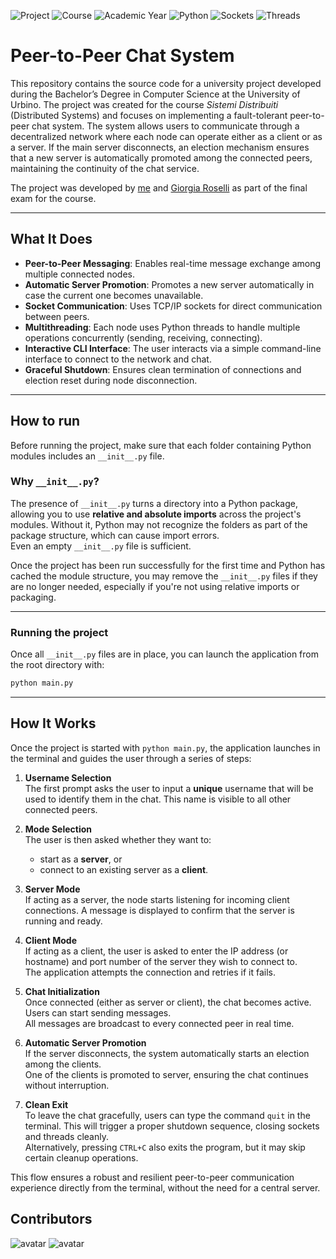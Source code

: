 ![Project](https://img.shields.io/badge/Project-Chat%20Peer--to--Peer-blue?style=flat)
![Course](https://img.shields.io/badge/University%20Project-Sistemi%20Distribuiti-lightgrey?style=flat)
![Academic Year](https://img.shields.io/badge/A.A.-2024%2F2025-informational?style=flat)
![Python](https://img.shields.io/badge/Python-3.10%2B-blue?style=flat&logo=python)
![Sockets](https://img.shields.io/badge/Networking-TCP%2FIP-green?style=flat)
![Threads](https://img.shields.io/badge/Concurrency-Threading-orange?style=flat)

# Peer-to-Peer Chat System

This repository contains the source code for a university project developed during the Bachelor’s Degree in Computer Science at the University of Urbino. The project was created for the course *Sistemi Distribuiti* (Distributed Systems) and focuses on implementing a fault-tolerant peer-to-peer chat system.
The system allows users to communicate through a decentralized network where each node can operate either as a client or as a server. If the main server disconnects, an election mechanism ensures that a new server is automatically promoted among the connected peers, maintaining the continuity of the chat service.

The project was developed by [me](https://github.com/KevAtta) and [Giorgia Roselli](https://github.com/GioRoss) as part of the final exam for the course.

---

## What It Does

- **Peer-to-Peer Messaging**: Enables real-time message exchange among multiple connected nodes.
- **Automatic Server Promotion**: Promotes a new server automatically in case the current one becomes unavailable.
- **Socket Communication**: Uses TCP/IP sockets for direct communication between peers.
- **Multithreading**: Each node uses Python threads to handle multiple operations concurrently (sending, receiving, connecting).
- **Interactive CLI Interface**: The user interacts via a simple command-line interface to connect to the network and chat.
- **Graceful Shutdown**: Ensures clean termination of connections and election reset during node disconnection.

---

## How to run

Before running the project, make sure that each folder containing Python modules includes an `__init__.py` file.

### Why `__init__.py`?

The presence of `__init__.py` turns a directory into a Python package, allowing you to use **relative and absolute imports** across the project's modules. Without it, Python may not recognize the folders as part of the package structure, which can cause import errors.<br>
Even an empty `__init__.py` file is sufficient.

Once the project has been run successfully for the first time and Python has cached the module structure, you may remove the `__init__.py` files if they are no longer needed, especially if you're not using relative imports or packaging.

---

### Running the project

Once all `__init__.py` files are in place, you can launch the application from the root directory with:

```bash
python main.py
```

---
## How It Works

Once the project is started with `python main.py`, the application launches in the terminal and guides the user through a series of steps:

1. **Username Selection**  
   The first prompt asks the user to input a **unique** username that will be used to identify them in the chat. This name is visible to all other connected peers.

2. **Mode Selection**  
   The user is then asked whether they want to:
   - start as a **server**, or
   - connect to an existing server as a **client**.

3. **Server Mode**  
   If acting as a server, the node starts listening for incoming client connections. A message is displayed to confirm that the server is running and ready.

4. **Client Mode**  
   If acting as a client, the user is asked to enter the IP address (or hostname) and port number of the server they wish to connect to.  
   The application attempts the connection and retries if it fails.

5. **Chat Initialization**  
   Once connected (either as server or client), the chat becomes active. Users can start sending messages.  
   All messages are broadcast to every connected peer in real time.

6. **Automatic Server Promotion**  
   If the server disconnects, the system automatically starts an election among the clients.  
   One of the clients is promoted to server, ensuring the chat continues without interruption.

7. **Clean Exit**  
   To leave the chat gracefully, users can type the command `quit` in the terminal. This will trigger a proper shutdown sequence, closing sockets and threads cleanly.  
   Alternatively, pressing `CTRL+C` also exits the program, but it may skip certain cleanup operations.

This flow ensures a robust and resilient peer-to-peer communication experience directly from the terminal, without the need for a central server.

## Contributors

![avatar](https://images.weserv.nl/?url=github.com/KevAtta.png?v=4&h=80&w=80&fit=cover&mask=circle&maxage=7d)
![avatar](https://images.weserv.nl/?url=https://github.com/GioRoss.png?v=4&h=80&w=80&fit=cover&mask=circle&maxage=7d)
